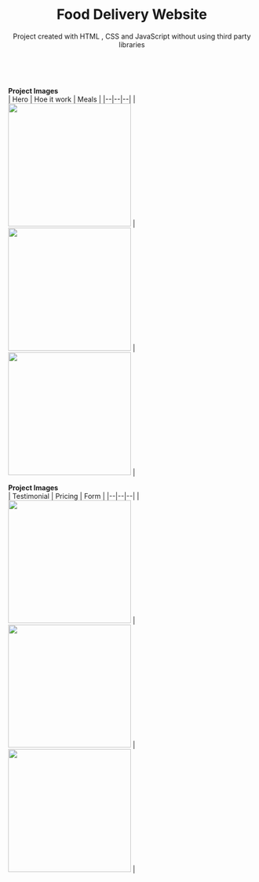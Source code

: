 <h1 align="center">Food Delivery Website</h1>
<p align="center">Project created with HTML , CSS and JavaScript without using third party libraries<p>
  
</br><h2></h2></br>
<strong>Project Images </strong>
</br>
| Hero | Hoe it work | Meals |
|--|--|--|
| <kbd><img src="https://github.com/atefehbakhshi/Food-delivery/blob/master/img/git/hero.PNG" width=250px ></kbd> | <kbd><img src="https://github.com/atefehbakhshi/Food-delivery/blob/master/img/git/how-work.PNG" width=250px ></kbd> | <kbd><img src="https://github.com/atefehbakhshi/Food-delivery/blob/master/img/git/meals.PNG" width=250px ></kbd> |

<strong>Project Images </strong>
</br>
| Testimonial | Pricing | Form |
|--|--|--|
| <kbd><img src="https://github.com/atefehbakhshi/Food-delivery/blob/master/img/git/testimonial.PNG" width=250px ></kbd> | <kbd><img src="https://github.com/atefehbakhshi/Food-delivery/blob/master/img/git/pricing.PNG" width=250px ></kbd> | <kbd><img src="https://github.com/atefehbakhshi/Food-delivery/blob/master/img/git/form.PNG" width=250px ></kbd> |

</br><h2></h2></br>
